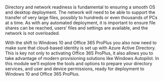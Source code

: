 Directory and network readiness is fundamental to ensuring a smooth OS and desktop deployment. The network will need to be able to support the transfer of very large files, possibly to hundreds or even thousands of PCs at a time. As with any automated deployment, it is important to ensure file shares can be reached, users’ files and settings are available, and the network is not overloaded.

With the shift to Windows 10 and Office 365 ProPlus you also now need to make sure that cloud-based identity is set up with Azure Active Directory. This is key not only to activating Office 365 ProPlus, it also allows you to take advantage of modern provisioning solutions like Windows Autopilot. In this module we’ll explore the tools and options to prepare your directory services, and user and device permissions, ready for deployment to Windows 10 and Office 365 ProPlus.
